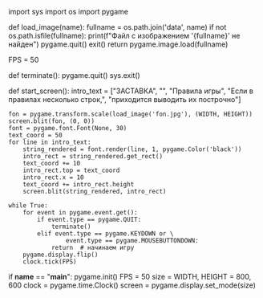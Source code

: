 import sys
import os
import pygame


def load_image(name):
    fullname = os.path.join('data', name)
    if not os.path.isfile(fullname):
        print(f"Файл с изображением '{fullname}' не найден")
        pygame.quit()
        exit()
    return pygame.image.load(fullname)


FPS = 50

def terminate():
    pygame.quit()
    sys.exit()

def start_screen():
    intro_text = ["ЗАСТАВКА", "",
                  "Правила игры",
                  "Если в правилах несколько строк,",
                  "приходится выводить их построчно"]

    fon = pygame.transform.scale(load_image('fon.jpg'), (WIDTH, HEIGHT))
    screen.blit(fon, (0, 0))
    font = pygame.font.Font(None, 30)
    text_coord = 50
    for line in intro_text:
        string_rendered = font.render(line, 1, pygame.Color('black'))
        intro_rect = string_rendered.get_rect()
        text_coord += 10
        intro_rect.top = text_coord
        intro_rect.x = 10
        text_coord += intro_rect.height
        screen.blit(string_rendered, intro_rect)

    while True:
        for event in pygame.event.get():
            if event.type == pygame.QUIT:
                terminate()
            elif event.type == pygame.KEYDOWN or \
                    event.type == pygame.MOUSEBUTTONDOWN:
                return  # начинаем игру
        pygame.display.flip()
        clock.tick(FPS)


if __name__ == "__main__":
    pygame.init()
    FPS = 50
    size = WIDTH, HEIGHT = 800, 600
    clock = pygame.time.Clock()
    screen = pygame.display.set_mode(size)
